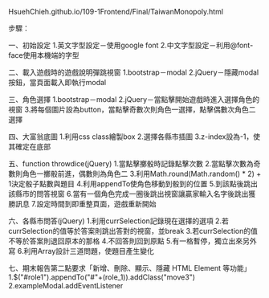 HsuehChieh.github.io/109-1Frontend/Final/TaiwanMonopoly.html

步驟：

一、初始設定
    1.英文字型設定－使用google font
    2.中文字型設定－利用@font-face使用本機端的字型

二、載入遊戲時的遊戲說明彈跳視窗
    1.bootstrap－modal
    2.jQuery－隱藏modal按鈕，當頁面載入即執行modal

三、角色選擇
    1.bootstrap－modal
    2.jQuery－當點擊開始遊戲時進入選擇角色的視窗
    3.將每個圖片設為button，當點擊奇數次則角色一選擇，點擊偶數次角色二選擇

四、大富翁底圖
    1.利用css class繪製box
    2.選擇各縣市插圖
    3.z-index設為-1，使其確定在底部

五、function throwdice(jQuery)
    1.當點擊擲骰時記錄點擊次數
    2.當點擊次數為奇數則角色一擲骰前進，偶數則為角色二
    3.利用Math.round(Math.random() * 2) + 1決定骰子點數與題目
    4.利用appendTo使角色移動到骰到的位置
    5.到該點後跳出該縣市的問答視窗
    6.當有一個角色完成一圈後跳出視窗讓贏家輸入名字後跳出獲勝訊息
    7.設定時間到即重整頁面，遊戲重新開始

六、各縣市問答(jQuery)
    1.利用currSelection記錄現在選擇的選項
    2.若currSelection的值等於答案則跳出答對的視窗，並break
    3.若currSelection的值不等於答案則退回原本的那格
    4.不回答則回到原點
    5.有一格暫停，獨立出來另外寫
    6.利用Array設計三道問題，使題目產生變化

七、期末報告第二點要求「新增、刪除、顯示、隱藏 HTML Element 等功能」
    1.$("#role1").appendTo("#"+(role_1)).addClass("move3")
    2.exampleModal.addEventListener
